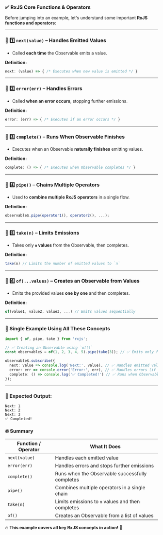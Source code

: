 ### **✅ RxJS Core Functions & Operators**  

Before jumping into an example, let's understand some important **RxJS functions and operators**:  

---

### **📌 1️⃣ `next(value)` – Handles Emitted Values**  
- Called **each time** the Observable emits a value.  

**Definition:**  
```typescript
next: (value) => { /* Executes when new value is emitted */ }
```

---

### **📌 2️⃣ `error(err)` – Handles Errors**  
- Called **when an error occurs**, stopping further emissions.  

**Definition:**  
```typescript
error: (err) => { /* Executes if an error occurs */ }
```

---

### **📌 3️⃣ `complete()` – Runs When Observable Finishes**  
- Executes when an Observable **naturally finishes** emitting values.  

**Definition:**  
```typescript
complete: () => { /* Executes when Observable completes */ }
```

---

### **📌 4️⃣ `pipe()` – Chains Multiple Operators**  
- Used to **combine multiple RxJS operators** in a single flow.  

**Definition:**  
```typescript
observable$.pipe(operator1(), operator2(), ...);
```

---

### **📌 5️⃣ `take(n)` – Limits Emissions**  
- Takes only **`n` values** from the Observable, then completes.  

**Definition:**  
```typescript
take(n) // Limits the number of emitted values to `n`
```

---

### **📌 6️⃣ `of(...values)` – Creates an Observable from Values**  
- Emits the provided values **one by one** and then completes.  

**Definition:**  
```typescript
of(value1, value2, value3, ...) // Emits values sequentially
```

---

### **🚀 Single Example Using All These Concepts**
```typescript
import { of, pipe, take } from 'rxjs';

// ✅ Creating an Observable using `of()`
const observable$ = of(1, 2, 3, 4, 5).pipe(take(3)); // ✅ Emits only first 3 values

observable$.subscribe({
  next: value => console.log('Next:', value), // ✅ Handles emitted values
  error: err => console.error('Error:', err), // ✅ Handles errors (if any)
  complete: () => console.log('✅ Completed!') // ✅ Runs when Observable finishes
});
```
---

### **🔹 Expected Output:**  
```
Next: 1  
Next: 2  
Next: 3  
✅ Completed!
```

### **🔥 Summary**
| Function / Operator | What It Does |
|--------------------|-------------|
| `next(value)` | Handles each emitted value |
| `error(err)` | Handles errors and stops further emissions |
| `complete()` | Runs when the Observable successfully completes |
| `pipe()` | Combines multiple operators in a single chain |
| `take(n)` | Limits emissions to `n` values and then completes |
| `of()` | Creates an Observable from a list of values |

🔥 **This example covers all key RxJS concepts in action!** 🚀